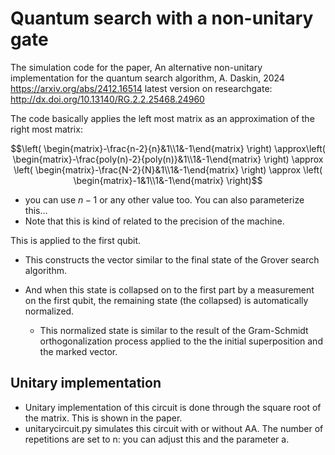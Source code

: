 # Quantum search with a non-unitary gate
The simulation code for the paper, An alternative non-unitary implementation for the quantum search algorithm, A. Daskin, 2024
https://arxiv.org/abs/2412.16514
latest version on researchgate: http://dx.doi.org/10.13140/RG.2.2.25468.24960

The code basically applies the left most matrix as an approximation of the right most matrix:
```math
\left( \begin{matrix}-\frac{n-2}{n}&1\\1&-1\end{matrix} \right) \approx\left( \begin{matrix}-\frac{poly(n)-2}{poly(n)}&1\\1&-1\end{matrix} \right) \approx \left( \begin{matrix}-\frac{N-2}{N}&1\\1&-1\end{matrix} \right) \approx \left( \begin{matrix}-1&1\\1&-1\end{matrix} \right)
```
   - you can use $n-1$ or any other value too. You can also parameterize this...
   - Note that this is kind of related to the precision of the machine.

This is applied to the first qubit.
- This constructs the vector similar to the final state of the Grover search algorithm. 
- And when this state is collapsed on to the first part by a measurement on the first qubit, the remaining state (the collapsed)  is automatically normalized. 

    - This normalized state is similar to the result of the Gram-Schmidt orthogonalization process applied to the the initial superposition and the marked vector.

## Unitary implementation
- Unitary implementation of this circuit is done through the square root of the matrix. This is shown in the paper.
- unitarycircuit.py simulates this circuit with or without AA. The number of repetitions are set to n: you can adjust this and the parameter a.
